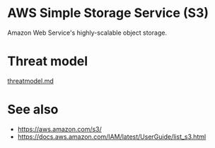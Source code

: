 # AWS Simple Storage Service (S3)

Amazon Web Service's highly-scalable object storage.

# Threat model

[threatmodel.md](threatmodel.md)

# See also

* https://aws.amazon.com/s3/
* https://docs.aws.amazon.com/IAM/latest/UserGuide/list_s3.html

